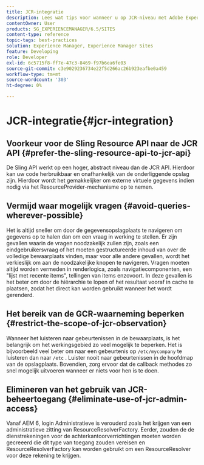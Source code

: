 ```yaml
---
title: JCR-integratie
description: Lees wat tips voor wanneer u op JCR-niveau met Adobe Experience Manager moet integreren.
contentOwner: User
products: SG_EXPERIENCEMANAGER/6.5/SITES
content-type: reference
topic-tags: best-practices
solution: Experience Manager, Experience Manager Sites
feature: Developing
role: Developer
exl-id: 6c5715f8-ff7e-47c3-8469-f97b6ea6fe03
source-git-commit: c3e9029236734e22f5d266ac26b923eafbe0a459
workflow-type: tm+mt
source-wordcount: '303'
ht-degree: 0%

---
```


# JCR-integratie{#jcr-integration}

## Voorkeur voor de Sling Resource API naar de JCR API {#prefer-the-sling-resource-api-to-jcr-api}

De Sling API werkt op een hoger, abstract niveau dan de JCR API. Hierdoor kan uw code herbruikbaar en onafhankelijk van de onderliggende opslag zijn. Hierdoor wordt het gemakkelijker om externe virtuele gegevens indien nodig via het ResourceProvider-mechanisme op te nemen.

## Vermijd waar mogelijk vragen {#avoid-queries-wherever-possible}

Het is altijd sneller om door de gegevensopslagplaats te navigeren om gegevens op te halen dan om een vraag in werking te stellen. Er zijn gevallen waarin de vragen noodzakelijk zullen zijn, zoals een eindgebruikersvraag of het moeten gestructureerde inhoud van over de volledige bewaarplaats vinden, maar voor alle andere gevallen, wordt het verkieslijk om aan de noodzakelijke knopen te navigeren. Vragen moeten altijd worden vermeden in renderlogica, zoals navigatiecomponenten, een &quot;lijst met recente items&quot;, tellingen van items enzovoort. In deze gevallen is het beter om door de hiërarchie te lopen of het resultaat vooraf in cache te plaatsen, zodat het direct kan worden gebruikt wanneer het wordt gerenderd.

## Het bereik van de GCR-waarneming beperken {#restrict-the-scope-of-jcr-observation}

Wanneer het luisteren naar gebeurtenissen in de bewaarplaats, is het belangrijk om het werkingsgebied zo veel mogelijk te beperken. Het is bijvoorbeeld veel beter om naar een gebeurtenis op `/etc/mycompany` te luisteren dan naar `/etc` . Luister nooit naar gebeurtenissen in de hoofdmap van de opslagplaats. Bovendien, zorg ervoor dat de callback methodes zo snel mogelijk uitvoeren wanneer er niets voor hen is te doen.

## Elimineren van het gebruik van JCR-beheertoegang {#eliminate-use-of-jcr-admin-access}

Vanaf AEM 6, login Administratieve is verouderd zoals het krijgen van een administratieve zitting van ResourceResolverFactory. Eerder, zouden de de dienstrekeningen voor de achterkantoorverrichtingen moeten worden gecreeerd die dit type van toegang zouden vereisen en ResourceResolverFactory kan worden gebruikt om een ResourceResolver voor deze rekening te krijgen.
